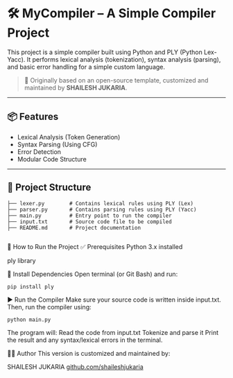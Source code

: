 # 🛠️ MyCompiler – A Simple Compiler Project

This project is a simple compiler built using Python and PLY (Python Lex-Yacc). It performs lexical analysis (tokenization), syntax analysis (parsing), and basic error handling for a simple custom language.

> 🚀 Originally based on an open-source template, customized and maintained by **SHAILESH JUKARIA**.

---

## 📦 Features

- Lexical Analysis (Token Generation)
- Syntax Parsing (Using CFG)
- Error Detection
- Modular Code Structure

---

## 📁 Project Structure

```plaintext
├── lexer.py        # Contains lexical rules using PLY (Lex)
├── parser.py       # Contains parsing rules using PLY (Yacc)
├── main.py         # Entry point to run the compiler
├── input.txt       # Source code file to be compiled
├── README.md       # Project documentation


```
🚀 How to Run the Project
✅ Prerequisites
Python 3.x installed

ply library

🔧 Install Dependencies
Open terminal (or Git Bash) and run:
```plaintext
pip install ply 
```
▶️ Run the Compiler
Make sure your source code is written inside input.txt.
Then, run the compiler using:
```plaintext
python main.py
```
The program will:
Read the code from input.txt
Tokenize and parse it
Print the result and any syntax/lexical errors in the terminal.

🧑‍💻 Author
This version is customized and maintained by:

SHAILESH JUKARIA
[github.com/shaileshjukaria](https://github.com/shaileshjukaria)




